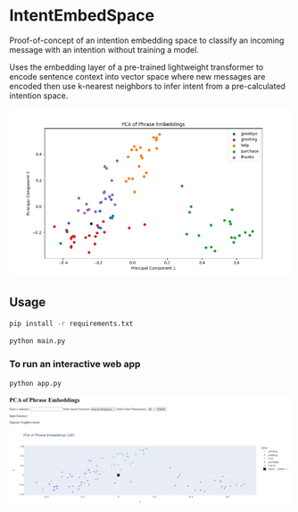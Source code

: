 # IntentEmbedSpace

Proof-of-concept of an intention embedding space to classify an incoming message with an intention without training a model.

Uses the embedding layer of a pre-trained lightweight transformer to encode sentence context into vector space where new messages are encoded then use k-nearest neighbors to infer intent from a pre-calculated intention space.

![Intent Embedding Space](docs/pca_clusters.png)

## Usage

```bash
pip install -r requirements.txt
```

```bash
python main.py
```

### To run an interactive web app

```bash
python app.py
```

![Web App](docs/web-app.png)
